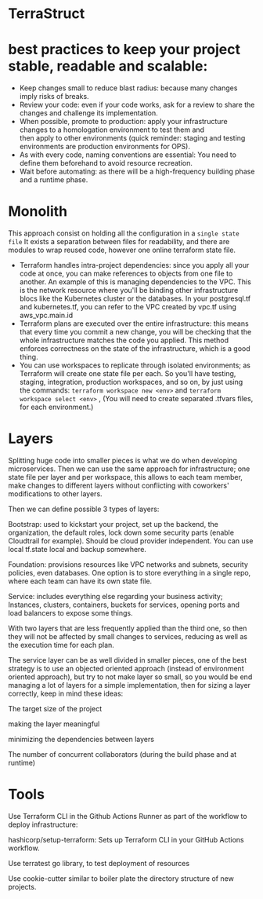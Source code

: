  # TerraStruct

 # best practices to keep your project stable, readable and scalable:

- Keep changes small to reduce blast radius: because many changes imply risks of breaks.
- Review your code: even if your code works, ask for a review to share the changes and challenge its implementation.
- When possible, promote to production: apply your infrastructure changes to a homologation environment to test them and   
  then apply to other environments (quick reminder: staging and testing environments are production environments for OPS).
- As with every code, naming conventions are essential: You need to define them beforehand to avoid resource recreation.
- Wait before automating: as there will be a high-frequency building phase and a runtime phase.

# Monolith
This approach consist on holding all the configuration in a ```single state file```
It exists a separation between files for readability, and there are modules to wrap reused code, however one online terraform state file.

- Terraform handles intra-project dependencies: since you apply all your code at once, you can make references to objects from one file to another. An example of this is managing dependencies to the VPC. This is the network resource where you'll be binding other infrastructure blocs like the Kubernetes cluster or the databases. In your postgresql.tf and kubernetes.tf, you can refer to the VPC created by vpc.tf using aws_vpc.main.id
- Terraform plans are executed over the entire infrastructure: this means that every time you commit a new change, you will be checking that the whole infrastructure matches the code you applied. This method enforces correctness on the state of the infrastructure, which is a good thing.
- You can use workspaces to replicate through isolated environments; as Terraform will create one state file per each. So you'll have testing, staging, integration, production workspaces, and so on, by just using the commands:
```terraform workspace new <env>``` and ```terraform workspace select <env>``` ,
(You will need to create separated .tfvars files, for each environment.)

# Layers

Splitting huge code into smaller pieces is what we do when developing microservices. Then we can use the same approach for infrastructure; one state file per layer and per workspace,  this allows to each team member, make changes to different layers without conflicting with coworkers' modifications to other layers. 

Then we can define possible 3 types of layers:

Bootstrap: used to kickstart your project, set up the backend, the organization, the default roles,  lock down some security parts (enable Cloudtrail for example). Should be cloud provider independent. You can use local tf.state local and backup somewhere.

Foundation: provisions resources like VPC networks and subnets, security policies, even databases. One option is to store everything in a single repo, where each team can have its own state file.

Service: includes everything else regarding your business activity; Instances, clusters, containers, buckets for services, opening ports and load balancers to expose some things.

With two layers that are less frequently applied than the third one, so then they will not be affected by small changes to services, reducing as well as the execution time for each plan.

The service layer can be as well divided in smaller pieces, one of the best strategy  is to use an objected oriented approach (instead of environment oriented approach), but try to not make layer so small, so you would be end managing a lot of layers for a simple implementation, then for sizing a layer correctly, keep in mind these ideas:

The target size of the project

making the layer meaningful

minimizing the dependencies between layers

The number of concurrent collaborators (during the build phase and at runtime)



# Tools

Use Terraform CLI in the Github Actions Runner as part of the workflow to deploy infrastructure:

hashicorp/setup-terraform: Sets up Terraform CLI in your GitHub Actions workflow.

Use terratest go library, to test deployment of resources

Use cookie-cutter similar to boiler plate the directory structure of new projects.
